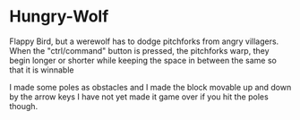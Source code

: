 # Hungry-Wolf
Flappy Bird, but a werewolf has to dodge pitchforks from angry villagers.
When the "ctrl/command" button is pressed, the pitchforks warp, they begin
longer or shorter while keeping the space in between the same so that it is
winnable

I made some poles as obstacles and I made the block movable up and down by the arrow keys
I have not yet made it game over if you hit the poles though.
